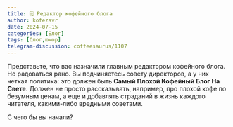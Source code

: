 ```yaml
---
title: 🗒 Редактор кофейного блога
author: kofezavr
date: 2024-07-15
categories: [Блог]
tags: [блог,юмор]
telegram-discussion: coffeesaurus/1107
--- 
```

Представьте, что вас назначили главным редактором кофейного блога. Но радоваться рано. Вы подчиняетесь совету директоров, а у них четкая политика: это должен быть **Самый Плохой Кофейный Блог На Свете**. Должен не просто рассказывать, например, про плохой кофе по безумным ценам, а еще и добавлять страданий в жизнь каждого читателя, какими-либо вредными советами.

С чего бы вы начали?